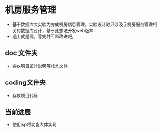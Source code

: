 # 机房服务管理

- 基于数据库大实验为完成机房信息管理，实验设计时只涉及了机房服务管理相关的数据库设计，基于此想法开发web版本
- 遇上就是缘，写完并不断改进吧。

## doc 文件夹

- 存放项目设计说明等相关文件

## coding文件夹

- 存放项目代码

## 当前进展

- 使用jsp将功能大体实现